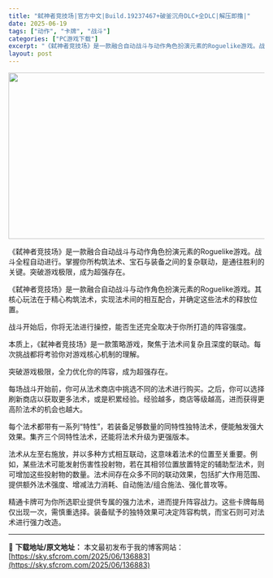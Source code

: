 ```yaml
---
title: "弑神者竞技场|官方中文|Build.19237467+破釜沉舟DLC+全DLC|解压即撸|"
date: 2025-06-19
tags: ["动作", "卡牌", "战斗"]
categories: ["PC游戏下载"]
excerpt: "《弑神者竞技场》是一款融合自动战斗与动作角色扮演元素的Roguelike游戏。战斗全程自动进行。掌握你所构筑法术、宝石与装备之间的复杂联动，是通往胜利的关键。突破游戏极限，成为超强存在。 《弑神者竞技场》是一款融合自动战斗与动作角色扮演元素的Roguelike游戏。其核心玩法在于精心构筑法术，实现法&hellip;"
layout: post
---
```


<img class="aligncenter size-full wp-image-136794" src="https://sky.sfcrom.com/wp-content/uploads/2025/06/2025061712590183.webp" alt="" width="700" height="327" />

《弑神者竞技场》是一款融合自动战斗与动作角色扮演元素的Roguelike游戏。战斗全程自动进行。掌握你所构筑法术、宝石与装备之间的复杂联动，是通往胜利的关键。突破游戏极限，成为超强存在。

《弑神者竞技场》是一款融合自动战斗与动作角色扮演元素的Roguelike游戏。其核心玩法在于精心构筑法术，实现法术间的相互配合，并确定这些法术的释放位置。

战斗开始后，你将无法进行操控，能否生还完全取决于你所打造的阵容强度。

本质上，《弑神者竞技场》是一款策略游戏，聚焦于法术间复杂且深度的联动。每次挑战都将考验你对游戏核心机制的理解。

突破游戏极限，全力优化你的阵容，成为超强存在。

每场战斗开始前，你可从法术商店中挑选不同的法术进行购买。之后，你可以选择刷新商店以获取更多法术，或是积累经验。经验越多，商店等级越高，进而获得更高阶法术的机会也越大。

每个法术都带有一系列“特性”，若装备足够数量的同特性独特法术，便能触发强大效果。集齐三个同特性法术，还能将法术升级为更强版本。

法术从左至右施放，并以多种方式相互联动，这意味着法术的位置至关重要。例如，某些法术可能发射伤害性投射物，若在其相邻位置放置特定的辅助型法术，则可增加这些投射物的数量。法术间存在众多不同的联动效果，包括扩大作用范围、提供额外法术强度、增减法力消耗、自动施法/组合施法、强化普攻等。

精通卡牌可为你所选职业提供专属的强力法术，进而提升阵容战力。这些卡牌每局仅出现一次，需慎重选择。装备赋予的独特效果可决定阵容构筑，而宝石则可对法术进行强力改造。

---
📖 **下载地址/原文地址：** 本文最初发布于我的博客网站：[https://sky.sfcrom.com/2025/06/136883](https://sky.sfcrom.com/2025/06/136883)
